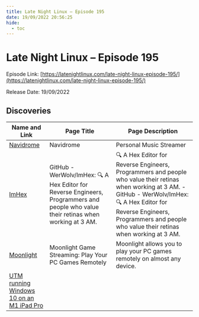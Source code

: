 ```yaml
---
title: Late Night Linux – Episode 195
date: 19/09/2022 20:56:25
hide:
  - toc
---
```


# Late Night Linux – Episode 195

Episode Link: [https://latenightlinux.com/late-night-linux-episode-195/](https://latenightlinux.com/late-night-linux-episode-195/)

Release Date: 19/09/2022

## Discoveries

| Name and Link | Page Title | Page Description |
| ------------- | ---------- | ---------------- |
| [Navidrome](https://www.navidrome.org/) | Navidrome | Personal Music Streamer |
| [ImHex](https://github.com/WerWolv/ImHex) | GitHub - WerWolv/ImHex: 🔍 A Hex Editor for Reverse Engineers, Programmers and people who value their retinas when working at 3 AM. | 🔍 A Hex Editor for Reverse Engineers, Programmers and people who value their retinas when working at 3 AM. - GitHub - WerWolv/ImHex: 🔍 A Hex Editor for Reverse Engineers, Programmers and people who value their retinas when working at 3 AM. |
| [Moonlight](https://moonlight-stream.org/) | Moonlight Game Streaming: Play Your PC Games Remotely | Moonlight allows you to play your PC games remotely on almost any device. |
| [UTM running Windows 10 on an M1 iPad Pro](https://www.youtube.com/watch?v=lDZOjIGHka0) |  |  |